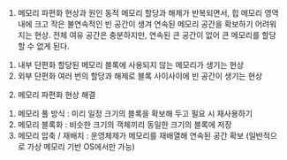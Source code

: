 1. 메모리 파편화 현상과 원인
동적 메모리 할당과 해제가 반복되면서, 힙 메모리 영역 내에 크고 작은 불연속적인 빈 공간이 생겨 연속된 메모리 공간을 확보하기 어려워지는 현상.
전체 여유 공간은 충분하지만, 연속된 큰 공간이 없어 큰 메모리를 할당할 수 없게 된다.
1) 내부 단편화
할당된 메모리 블록에 사용되지 않는 메모리가 생기는 현상
2) 외부 단편화
여러 번의 할당과 해제로 블록 사이사이에 빈 공간이 생기는 현상


2. 메모리 파편화 현상 해결
1) 메모리 풀 방식 : 미리 일정 크기의 블록을 확보해 두고 필요 시 재사용하기
2) 메모리 블록화 : 비슷한 크기의 객체끼리 동일한 크기의 블록에 저장
3) 메모리 압축 / 재배치 : 운영체제가 메모리를 재배열해 연속된 공간 확보 (일반적으로 가상 메모리 기반 OS에서만 가능)